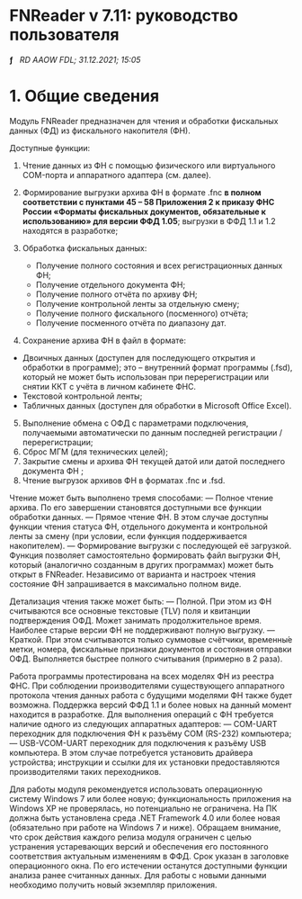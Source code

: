 ﻿# FNReader v 7.11: руководство пользователя
**ƒ** &nbsp; *RD AAOW FDL; 31.12.2021; 15:05*

# 1. Общие сведения

Модуль FNReader предназначен для чтения и обработки фискальных данных (ФД) из фискального накопителя (ФН).

Доступные функции:

1. Чтение данных из ФН с помощью физического или виртуального COM-порта и аппаратного адаптера (см. далее).

2. Формирование выгрузки архива ФН в формате .fnc **в полном соответствии с пунктами 45 – 58 Приложения 2 к приказу
ФНС России «Форматы фискальных документов, обязательные к использованию» для версии ФФД 1.05**; выгрузки в ФФД 1.1 и 1.2
находятся в разработке;

3. Обработка фискальных данных:
    - Получение полного состояния и всех регистрационных данных ФН;
    - Получение отдельного документа ФН;
    - Получение полного отчёта по архиву ФН;
    - Получение контрольной ленты за отдельную смену;
    - Получение полного фискального (посменного) отчёта;
    - Получение посменного отчёта по диапазону дат.

4. Сохранение архива ФН в файл в формате:
- Двоичных данных (доступен для последующего открытия и обработки в программе); это – внутренний формат программы (.fsd), который не может быть использован при перерегистрации или снятии ККТ с учёта в личном кабинете ФНС.
- Текстовой контрольной ленты;
- Табличных данных (доступен для обработки в Microsoft Office Excel).
5. Выполнение обмена с ОФД с параметрами подключения, получаемыми автоматически по данным последней регистрации / перерегистрации;
6. Сброс МГМ (для технических целей);
7. Закрытие смены и архива ФН текущей датой или датой последнего документа ФН ;
8. Чтение выгрузок архивов ФН в форматах .fnc и .fsd.

Чтение может быть выполнено тремя способами:
— Полное чтение архива. По его завершении становятся доступными все функции обработки данных.
— Прямое чтение ФН. В этом случае доступны функции чтения статуса ФН, отдельного документа и контрольной ленты за смену (при условии, если функция поддерживается накопителем).
— Формирование выгрузки с последующей её загрузкой. Функция позволяет самостоятельно формировать файл выгрузки ФН, который (аналогично созданным в других программах) может быть открыт в FNReader.
Независимо от варианта и настроек чтения состояние ФН запрашивается в максимально полном виде.

Детализация чтения также может быть:
— Полной. При этом из ФН считываются все основные текстовые (TLV) поля и квитанции подтверждения ОФД. Может занимать продолжительное время. Наиболее старые версии ФН не поддерживают полную выгрузку.
— Краткой. При этом считываются только суммовые счётчики, временны́е метки, номера, фискальные признаки документов и состояния отправки ОФД. Выполняется быстрее полного считывания (примерно в 2 раза).

Работа программы протестирована на всех моделях ФН из реестра ФНС. При соблюдении производителями существующего аппаратного протокола чтения данных работа с будущими моделями ФН также будет возможна. Поддержка версий ФФД 1.1 и более новых на данный момент находится в разработке.
Для выполнения операций с ФН требуется наличие одного из следующих аппаратных адаптеров:
— COM-UART переходник для подключения ФН к разъёму COM (RS-232) компьютера;
— USB-VCOM-UART переходник для подключения к разъёму USB компьютера. В этом случае потребуется установить драйвера устройства; инструкции и ссылки для их установки предоставляются производителями таких переходников.

Для работы модуля рекомендуется использовать операционную систему Windows 7 или более новую; функциональность приложения на Windows XP не проверялась, но потенциально не ограничена. На ПК должна быть установлена среда .NET Framework 4.0 или более новая (обязательно при работе на Windows 7 и ниже).
Обращаем внимание, что срок действия каждого релиза модуля ограничен с целью устранения устаревающих версий и обеспечения его постоянного соответствия актуальным изменениям в ФФД. Срок указан в заголовке операционного окна. По его истечении останутся доступными функции анализа ранее считанных данных. Для работы с новыми данными необходимо получить новый экземпляр приложения.
